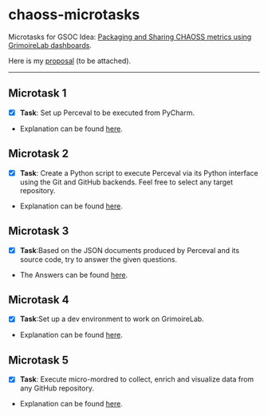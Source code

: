 # chaoss-microtasks
 
Microtasks for GSOC Idea: [Packaging and Sharing CHAOSS metrics using GrimoireLab dashboards](https://github.com/chaoss/grimoirelab/issues/286).

Here is my [proposal]() (to be attached).

---

## Microtask 1

- [x] **Task**: Set up Perceval to be executed from PyCharm.

- Explanation can be found [here](./microtask-1).


## Microtask 2

- [x] **Task**: Create a Python script to execute Perceval via its Python interface using the Git and GitHub backends. Feel free to select any target repository.

- Explanation can be found [here](./microtask-2).

## Microtask 3

- [x] **Task**:Based on the JSON documents produced by Perceval and its source code, try to answer the given questions.

- The Answers can be found [here](./microtask-3).

## Microtask 4

- [x] **Task**:Set up a dev environment to work on GrimoireLab.

- Explanation can be found [here](./microtask-4).

## Microtask 5

- [x] **Task**:
Execute micro-mordred to collect, enrich and visualize data from any GitHub repository.

- Explanation can be found [here](./microtask-5).